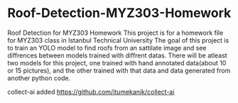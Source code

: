# Roof-Detection-MYZ303-Homework
Roof Detection for MYZ303 Homework
This project is for a homework file for MYZ303 class in Istanbul Technical University
The goal of this project is to train an YOLO model to find roofs from an sattilate image and see diffrences between models trained with diffrent datas.
There will be atleast two models for this project, one trained with hand annotated data(about 10 or 15 pictures), and the other trained with that data and data generated from another python code.

collect-ai added https://github.com/itumekanik/collect-ai
